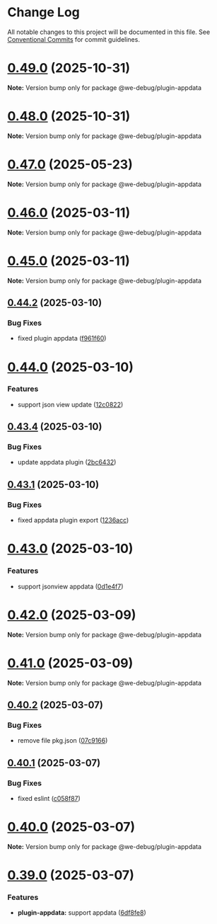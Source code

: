 # Change Log

All notable changes to this project will be documented in this file.
See [Conventional Commits](https://conventionalcommits.org) for commit guidelines.

# [0.49.0](https://github.com/dlhandsome/we-debug/compare/v0.48.0...v0.49.0) (2025-10-31)

**Note:** Version bump only for package @we-debug/plugin-appdata





# [0.48.0](https://github.com/dlhandsome/we-debug/compare/v0.47.4...v0.48.0) (2025-10-31)

**Note:** Version bump only for package @we-debug/plugin-appdata





# [0.47.0](https://github.com/dlhandsome/we-debug/compare/v0.46.1...v0.47.0) (2025-05-23)

**Note:** Version bump only for package @we-debug/plugin-appdata





# [0.46.0](https://github.com/dlhandsome/we-debug/compare/v0.45.2...v0.46.0) (2025-03-11)

**Note:** Version bump only for package @we-debug/plugin-appdata





# [0.45.0](https://github.com/dlhandsome/we-debug/compare/v0.44.2...v0.45.0) (2025-03-11)

**Note:** Version bump only for package @we-debug/plugin-appdata





## [0.44.2](https://github.com/dlhandsome/we-debug/compare/v0.44.1...v0.44.2) (2025-03-10)


### Bug Fixes

* fixed plugin appdata ([f961f60](https://github.com/dlhandsome/we-debug/commit/f961f60570c9cabecd9290448cd3a9ed1aa76f98))





# [0.44.0](https://github.com/dlhandsome/we-debug/compare/v0.43.5...v0.44.0) (2025-03-10)


### Features

* support json view update ([12c0822](https://github.com/dlhandsome/we-debug/commit/12c0822fd4d1c87e893a0a61e087d8e5f2975a09))





## [0.43.4](https://github.com/dlhandsome/we-debug/compare/v0.43.3...v0.43.4) (2025-03-10)


### Bug Fixes

* update appdata plugin ([2bc6432](https://github.com/dlhandsome/we-debug/commit/2bc6432411e60a00c0ae7a2d22616886d5c51734))





## [0.43.1](https://github.com/dlhandsome/we-debug/compare/v0.43.0...v0.43.1) (2025-03-10)


### Bug Fixes

* fixed appdata plugin export ([1236acc](https://github.com/dlhandsome/we-debug/commit/1236acc016302f1b70dc89dfc5a474e52cda9c03))





# [0.43.0](https://github.com/dlhandsome/we-debug/compare/v0.42.6...v0.43.0) (2025-03-10)


### Features

* support jsonview appdata ([0d1e4f7](https://github.com/dlhandsome/we-debug/commit/0d1e4f76ffee0f5351a3d1c4e3d686a238ab56eb))





# [0.42.0](https://github.com/dlhandsome/we-debug/compare/v0.41.0...v0.42.0) (2025-03-09)

**Note:** Version bump only for package @we-debug/plugin-appdata





# [0.41.0](https://github.com/dlhandsome/we-debug/compare/v0.40.2...v0.41.0) (2025-03-09)

**Note:** Version bump only for package @we-debug/plugin-appdata





## [0.40.2](https://github.com/dlhandsome/we-debug/compare/v0.40.1...v0.40.2) (2025-03-07)


### Bug Fixes

* remove file pkg.json ([07c9166](https://github.com/dlhandsome/we-debug/commit/07c916616a6950802ae36837b114f7d89b6ff3d2))





## [0.40.1](https://github.com/dlhandsome/we-debug/compare/v0.40.0...v0.40.1) (2025-03-07)


### Bug Fixes

* fixed eslint ([c058f87](https://github.com/dlhandsome/we-debug/commit/c058f8743961cac8cdae38b8fe72c12fd78139c7))





# [0.40.0](https://github.com/dlhandsome/we-debug/compare/v0.39.0...v0.40.0) (2025-03-07)

**Note:** Version bump only for package @we-debug/plugin-appdata





# [0.39.0](https://github.com/dlhandsome/we-debug/compare/v0.38.1...v0.39.0) (2025-03-07)


### Features

* **plugin-appdata:** support appdata ([6df8fe8](https://github.com/dlhandsome/we-debug/commit/6df8fe83cef9f5b4d41859754893697376dd9732))

